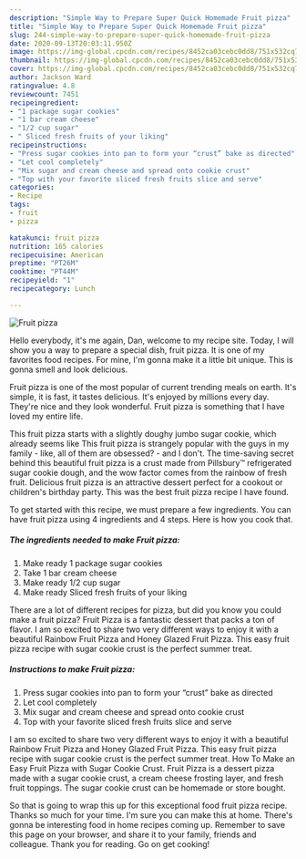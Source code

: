 ```yaml
---
description: "Simple Way to Prepare Super Quick Homemade Fruit pizza"
title: "Simple Way to Prepare Super Quick Homemade Fruit pizza"
slug: 244-simple-way-to-prepare-super-quick-homemade-fruit-pizza
date: 2020-09-13T20:03:11.950Z
image: https://img-global.cpcdn.com/recipes/8452ca03cebc0dd8/751x532cq70/fruit-pizza-recipe-main-photo.jpg
thumbnail: https://img-global.cpcdn.com/recipes/8452ca03cebc0dd8/751x532cq70/fruit-pizza-recipe-main-photo.jpg
cover: https://img-global.cpcdn.com/recipes/8452ca03cebc0dd8/751x532cq70/fruit-pizza-recipe-main-photo.jpg
author: Jackson Ward
ratingvalue: 4.8
reviewcount: 7451
recipeingredient:
- "1 package sugar cookies"
- "1 bar cream cheese"
- "1/2 cup sugar"
- " Sliced fresh fruits of your liking"
recipeinstructions:
- "Press sugar cookies into pan to form your “crust” bake as directed"
- "Let cool completely"
- "Mix sugar and cream cheese and spread onto cookie crust"
- "Top with your favorite sliced fresh fruits slice and serve"
categories:
- Recipe
tags:
- fruit
- pizza

katakunci: fruit pizza 
nutrition: 165 calories
recipecuisine: American
preptime: "PT26M"
cooktime: "PT44M"
recipeyield: "1"
recipecategory: Lunch

---
```



![Fruit pizza](https://img-global.cpcdn.com/recipes/8452ca03cebc0dd8/751x532cq70/fruit-pizza-recipe-main-photo.jpg)

Hello everybody, it's me again, Dan, welcome to my recipe site. Today, I will show you a way to prepare a special dish, fruit pizza. It is one of my favorites food recipes. For mine, I'm gonna make it a little bit unique. This is gonna smell and look delicious.

Fruit pizza is one of the most popular of current trending meals on earth. It's simple, it is fast, it tastes delicious. It's enjoyed by millions every day. They're nice and they look wonderful. Fruit pizza is something that I have loved my entire life.

This fruit pizza starts with a slightly doughy jumbo sugar cookie, which already seems like This fruit pizza is strangely popular with the guys in my family - like, all of them are obsessed? - and I don&#39;t. The time-saving secret behind this beautiful fruit pizza is a crust made from Pillsbury™ refrigerated sugar cookie dough, and the wow factor comes from the rainbow of fresh fruit. Delicious fruit pizza is an attractive dessert perfect for a cookout or children&#39;s birthday party. This was the best fruit pizza recipe I have found.


To get started with this recipe, we must prepare a few ingredients. You can have fruit pizza using 4 ingredients and 4 steps. Here is how you cook that.

<!--inarticleads1-->

##### The ingredients needed to make Fruit pizza:

1. Make ready 1 package sugar cookies
1. Take 1 bar cream cheese
1. Make ready 1/2 cup sugar
1. Make ready  Sliced fresh fruits of your liking


There are a lot of different recipes for pizza, but did you know you could make a fruit pizza? Fruit Pizza is a fantastic dessert that packs a ton of flavor. I am so excited to share two very different ways to enjoy it with a beautiful Rainbow Fruit Pizza and Honey Glazed Fruit Pizza. This easy fruit pizza recipe with sugar cookie crust is the perfect summer treat. 

<!--inarticleads2-->

##### Instructions to make Fruit pizza:

1. Press sugar cookies into pan to form your “crust” bake as directed
1. Let cool completely
1. Mix sugar and cream cheese and spread onto cookie crust
1. Top with your favorite sliced fresh fruits slice and serve


I am so excited to share two very different ways to enjoy it with a beautiful Rainbow Fruit Pizza and Honey Glazed Fruit Pizza. This easy fruit pizza recipe with sugar cookie crust is the perfect summer treat. How To Make an Easy Fruit Pizza with Sugar Cookie Crust. Fruit Pizza is a dessert pizza made with a sugar cookie crust, a cream cheese frosting layer, and fresh fruit toppings. The sugar cookie crust can be homemade or store bought. 

So that is going to wrap this up for this exceptional food fruit pizza recipe. Thanks so much for your time. I'm sure you can make this at home. There's gonna be interesting food in home recipes coming up. Remember to save this page on your browser, and share it to your family, friends and colleague. Thank you for reading. Go on get cooking!

